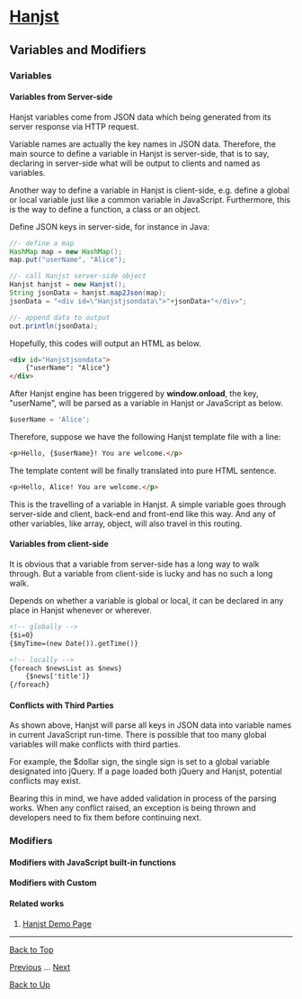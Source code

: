 # [Hanjst](/hanjst/index)
## Variables and Modifiers
### Variables

#### Variables from Server-side
Hanjst variables come from JSON data which being generated from its server response via HTTP request.

Variable names are actually the key names in JSON data. Therefore, the main source to define a variable in Hanjst is server-side, that is to say, declaring in server-side what will be output to clients and named as variables.

Another way to define a variable in Hanjst is client-side, e.g. define a global or local variable just like a common variable in JavaScript. Furthermore, this is the way to define a function, a class or an object.

Define JSON keys in server-side, for instance in Java:

```java
//- define a map
HashMap map = new HashMap();
map.put("userName", "Alice");

//- call Hanjst server-side object
Hanjst hanjst = new Hanjst();
String jsonData = hanjst.map2Json(map);
jsonData = "<div id=\"Hanjstjsondata\">"+jsonData+"</div>";

//- append data to output
out.println(jsonData);
```

Hopefully, this codes will output an HTML as below.

```html
<div id="Hanjstjsondata">
	{"userName": "Alice"}
</div>
```
After Hanjst engine has been triggered by **window.onload**,  the key,  "userName", will be parsed as a variable in Hanjst or JavaScript as below.

```javascript
$userName = 'Alice';
```

Therefore, suppose we have the following Hanjst template file with a line:

```html
<p>Hello, {$userName}! You are welcome.</p>
```
The template content will be finally translated into pure HTML sentence.

```html
<p>Hello, Alice! You are welcome.</p>
```

This is the travelling of a variable in Hanjst.
A simple variable goes through server-side and client, back-end and front-end like this way. And any of other variables, like array, object, will also travel in this routing. 

#### Variables from client-side

It is obvious that a variable  from server-side has a long way to walk through. But a variable from client-side is lucky and has no such a long walk.

Depends on whether a variable is global or local, it can be declared in any place in Hanjst whenever or wherever.

```html
<!-- globally -->
{$i=0}
{$myTime=(new Date()).getTime()}

<!-- locally -->
{foreach $newsList as $news}
	{$news['title']}
{/foreach}
```
#### Conflicts with Third Parties

As shown above, Hanjst will parse all keys in JSON data into variable names in current JavaScript run-time. There is possible that too many global variables will make conflicts with third parties.

For example, the $dollar sign, the single sign is set to a global variable designated into jQuery. If a page loaded both jQuery and Hanjst, potential conflicts may exist.

Bearing this in mind, we have added validation in process of the parsing works. When any conflict raised, an exception is being thrown and developers need to fix them before continuing next.


### Modifiers

#### Modifiers with JavaScript built-in functions

#### Modifiers with Custom


#### Related works

1. [Hanjst Demo Page](https://ufqi.com/dev/hanjst/)


----
[Back to Top](/hanjst/hanjst-variable)

[Previous](./hanjst-syntax) ... [Next](./hanjst-function)

[Back to Up](/hanjst/index)

<!--stackedit_data:
eyJoaXN0b3J5IjpbMTYxNDUyMTMwNSwtNzI2ODQ2MTU0LDEzMT
QxMzU0NjQsODUxMDQ4NjEzXX0=
-->
